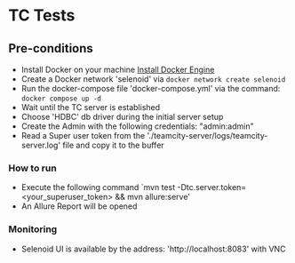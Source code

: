 # TC Tests

## Pre-conditions
- Install Docker on your machine [Install Docker Engine](https://docs.docker.com/engine/install)
- Create a Docker network 'selenoid' via `docker network create selenoid`
- Run the docker-compose file 'docker-compose.yml' via the command: `docker compose up -d`
- Wait until the TC server is established
- Choose 'HDBC' db driver during the initial server setup
- Create the Admin with the following credentials: "admin:admin"
- Read a Super user token from the './teamcity-server/logs/teamcity-server.log' file and copy it to the buffer

### How to run
- Execute the following command `mvn test -Dtc.server.token=<your_superuser_token> && mvn allure:serve'
- An Allure Report will be opened

### Monitoring ###
- Selenoid UI is available by the address: 'http://localhost:8083' with VNC
